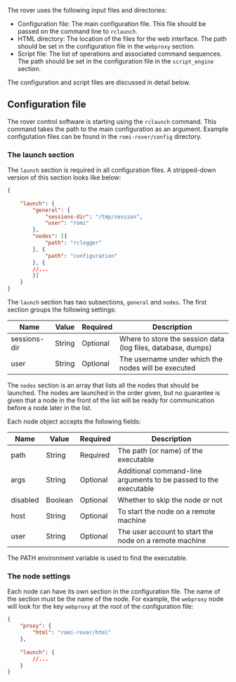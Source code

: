 
The rover uses the following input files and directories:

* Configuration file: The main configuration file. This file should be passed on the command line to `rclaunch`.
* HTML directory: The location of the files for the web interface. The path should be set in the configuration file in the `webproxy` section.  
* Script file: The list of operations and associated command sequences. The path should be set in the configuration file in the `script_engine` section.  


The configuration and script files are discussed in detail below.


## Configuration file

The rover control software is starting using the `rclaunch`
command. This command takes the path to the main configuration as an
argument. Example configutation files can be found in the
`romi-rover/config` directory.

### The launch section

The `launch` section is required in all configuration files. A
stripped-down version of this section looks like below:


```json
{    
    
    "launch": {
        "general": {
            "sessions-dir": "/tmp/session",
            "user": "romi"
        },
        "nodes": [{
            "path": "rclogger"
        }, {
            "path": "configuration"
        }, {
        //...
        }]
    }
}
```

The `launch` section has two subsections, `general` and `nodes`. The
first section groups the following settings:


| Name          | Value  | Required | Description  |
| ------------- | ------ | -------- | -----------  |
| sessions-dir  | String | Optional | Where to store the session data (log files, database, dumps) |
| user          | String | Optional | The username under which the nodes will be executed |


The `nodes` section is an array that lists all the nodes that should
be launched. The nodes are launched in the order given, but no
guarantee is given that a node in the front of the list will be ready
for communication before a node later in the list.

Each node object accepts the following fields:

| Name          | Value   | Required | Description  |
| ------------- | ------- | -------- | ------------ |
| path          | String  | Required | The path (or name) of the executable |
| args          | String  | Optional | Additional command-line arguments to be passed to the executable |
| disabled      | Boolean | Optional | Whether to skip the node or not |
| host          | String  | Optional | To start the node on a remote machine |
| user          | String  | Optional | The user account to start the node on a remote machine |

The PATH environment variable is used to find the executable.



### The node settings

Each node can have its own section in the configuration file. The name
of the section must be the name of the node. For example, the
`webproxy` node will look for the key `webproxy` at the root of the
configuration file:

```json
{    
    "proxy": {
        "html": "romi-rover/html"
    },
        
    "launch": {
        //...
    }
}
```






